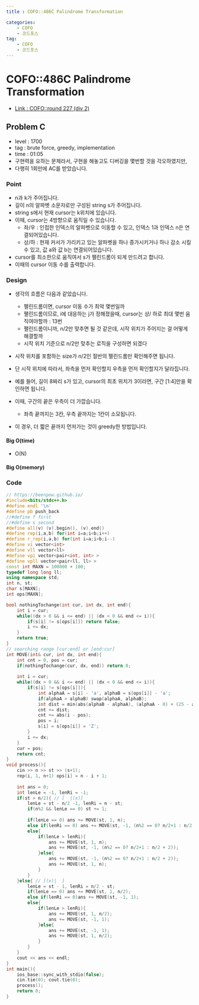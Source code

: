 ```yaml
---
title : COFO::486C Palindrome Transformation

categories:
    - COFO
    - 코드포스
tag:
    - COFO
    - 코드포스
---
```

# COFO::486C Palindrome Transformation
- [Link : COFO::round 227 (div 2)](https://codeforces.com/problemset/problem/486/C)

## Problem C

- level : 1700
- tag : brute force, greedy, implementation
- time : 01:05
- 구현력을 요하는 문제라서, 구현을 해놓고도 디버깅을 몇번할 것을 각오하였지만,
- 다행히 1회만에 AC를 받았습니다.

### Point
- n과 k가 주어집니다.
- 길이 n의 알파벳 소문자로만 구성된 string s가 주어집니다.
- string s에서 현재 cursor는 k위치에 있습니다.
- 이때, cursor는 4방향으로 움직일 수 있습니다.
  - 좌/우 : 인접한 인덱스의 알파벳으로 이동할 수 있고, 인덱스 1과 인덱스 n은 연결되어있습니다.
  - 상/하 : 현재 커서가 가리키고 있는 알파벳을 하나 증가시키거나 하나 감소 시킬 수 있고, 값 a와 값 b는 연결되어있습니다.
- cursor를 최소한으로 움직여서 s가 팰린드롬이 되게 만드려고 합니다.
- 이때의 cursor 이동 수를 출력합니다.

### Design
- 생각의 흐름은 다음과 같았습니다.
  - 팰린드롬이면, cursor 이동 수가 최악 몇번일까
  - 팰린드롬이므로, i에 대응하는 j가 정해졌을때, cursor는 상/ 하로 최대 몇번 움직여야할까 : 13번
  - 팰린드롬이니까, n/2만 맞추면 될 것 같은데, 시작 위치가 주어지는 걸 어떻게 해결할까
  - 시작 위치 기준으로 n/2만 맞추는 로직을 구성하면 되겠다

- 시작 위치를 포함하는 size가 n/2인 절반의 팰린드롬만 확인해주면 됩니다.
- 단 시작 위치에 따라서, 좌측을 먼저 확인할지 우측을 먼저 확인할지가 달라집니다.
- 예를 들어, 길이 8짜리 s가 있고, cursor의 최초 위치가 3이라면, 구간 [1:4]만을 확인하면 됩니다.
- 이때, 구간의 끝은 우측이 더 가깝습니다. 
  - 좌측 끝까지는 3칸, 우측 끝까지는 1칸이 소모됩니다.
- 이 경우, 더 짧은 끝까지 먼저가는 것이 greedy한 방법입니다.

#### Big O(time)
- O(N)

#### Big O(memory)

### Code

```cpp
// https://beenpow.github.io/
#include<bits/stdc++.h>
#define endl '\n'
#define pb push_back
//#define f first
//#define s second
#define all(v) (v).begin(), (v).end()
#define rep(i,a,b) for(int i=a;i<b;i++)
#define r_rep(i,a,b) for(int i=a;i>b;i--)
#define vi vector<int>
#define vll vector<ll>
#define vpi vector<pair<int, int> >
#define vpll vector<pair<ll, ll> >
const int MAXN = 100000 + 100;
typedef long long ll;
using namespace std;
int n, st;
char s[MAXN];
int ops[MAXN];

bool nothingTochange(int cur, int dx, int end){
    int i = cur;
    while((dx > 0 && i <= end) || (dx < 0 && end <= i)){
        if(s[i] != s[ops[i]]) return false;
        i += dx;
    }
    return true;
}
// searching range [cur:end] or [end:cur]
int MOVE(int& cur, int dx, int end){
    int cnt = 0, pos = cur;
    if(nothingTochange(cur, dx, end)) return 0;
    
    int i = cur;
    while((dx > 0 && i <= end) || (dx < 0 && end <= i)){
        if(s[i] != s[ops[i]]){
            int alphaA = s[i] - 'a', alphaB = s[ops[i]] - 'a';
            if(alphaA > alphaB) swap(alphaA, alphaB);
            int dist = min(abs(alphaB - alphaA), (alphaA - 0) + (25 - alphaB) + 1);
            cnt += dist;
            cnt += abs(i - pos);
            pos = i;
            s[i] = s[ops[i]] = 'Z';
        }
        i += dx;
    }
    cur = pos;
    return cnt;
}
void process(){
    cin >> n >> st >> (s+1);
    rep(i, 1, n+1) ops[i] = n - i + 1;
    
    int ans = 0;
    int lenLe = -1, lenRi = -1;
    if(st > n/2){ // [  |(x)]
        lenLe = st - n/2 -1, lenRi = n - st;
        if(n%2 && lenLe == 0) st += 1;
        
        if(lenLe == 0) ans += MOVE(st, 1, n);
        else if(lenRi == 0) ans += MOVE(st, -1, (n%2 == 0? n/2+1 : n/2 + 2));
        else{
            if(lenLe > lenRi){
                ans += MOVE(st, 1, n);
                ans += MOVE(st, -1, (n%2 == 0? n/2+1 : n/2 + 2));
            }else{
                ans += MOVE(st, -1, (n%2 == 0? n/2+1 : n/2 + 2));
                ans += MOVE(st, 1, n);
            }
        }
    }else{ // [(x)|  ]
        lenLe = st - 1, lenRi = n/2 - st;
        if(lenLe == 0) ans += MOVE(st, 1, n/2);
        else if(lenRi == 0)ans += MOVE(st, -1, 1);
        else{
            if(lenLe > lenRi){
                ans += MOVE(st, 1, n/2);
                ans += MOVE(st, -1, 1);
            }else{
                ans += MOVE(st, -1, 1);
                ans += MOVE(st, 1, n/2);
            }
        }
    }
    cout << ans << endl;
}
int main(){
    ios_base::sync_with_stdio(false);
    cin.tie(0); cout.tie(0);
    process();
    return 0;
}
```
